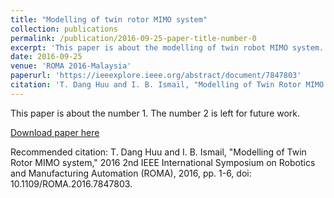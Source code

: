 ```yaml
---
title: "Modelling of twin rotor MIMO system"
collection: publications
permalink: /publication/2016-09-25-paper-title-number-0
excerpt: 'This paper is about the modelling of twin robot MIMO system.'
date: 2016-09-25
venue: 'ROMA 2016-Malaysia'
paperurl: 'https://ieeexplore.ieee.org/abstract/document/7847803'
citation: 'T. Dang Huu and I. B. Ismail, "Modelling of Twin Rotor MIMO system," 2016 2nd IEEE International Symposium on Robotics and Manufacturing Automation (ROMA), 2016, pp. 1-6, doi: 10.1109/ROMA.2016.7847803.'
---
```

This paper is about the number 1. The number 2 is left for future work.

[Download paper here](https://ieeexplore.ieee.org/abstract/document/7847803)

Recommended citation: T. Dang Huu and I. B. Ismail, "Modelling of Twin Rotor MIMO system," 2016 2nd IEEE International Symposium on Robotics and Manufacturing Automation (ROMA), 2016, pp. 1-6, doi: 10.1109/ROMA.2016.7847803.
